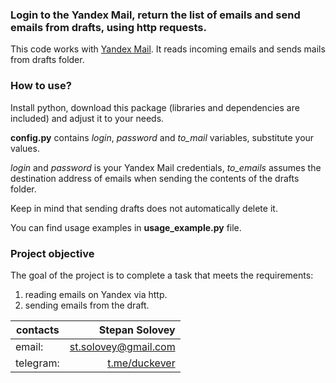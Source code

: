### Login to the Yandex Mail, return the list of emails and send emails from drafts, using http requests.

This code works with [Yandex Mail](https://mail.yandex.ru/ "Yandex Mail"). It reads incoming emails and sends mails from drafts folder.

### How to use?

Install python, download this package (libraries and dependencies are included) and adjust it to your needs.

**config.py** contains *login*, *password* and *to_mail* variables, substitute your values. 

*login* and *password* is your Yandex Mail credentials, *to_emails* assumes the destination address of emails when sending the contents of the drafts folder. 

Keep in mind that sending drafts does not automatically delete it.

You can find usage examples in **usage_example.py** file.

### Project objective

The goal of the project is to complete a task that meets the requirements: 
1. reading emails on Yandex via http.
2. sending emails from the draft.

| contacts        | Stepan Solovey |
| ------------- |-------------:| 
| email:      | st.solovey@gmail.com |
| telegram:      | [t.me/duckever](https://t.me/duckever)      |   
